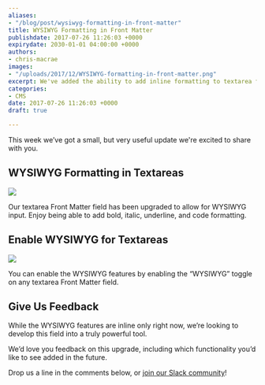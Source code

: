 ```yaml
---
aliases:
- "/blog/post/wysiwyg-formatting-in-front-matter"
title: WYSIWYG Formatting in Front Matter
publishdate: 2017-07-26 11:26:03 +0000
expirydate: 2030-01-01 04:00:00 +0000
authors:
- chris-macrae
images:
- "/uploads/2017/12/WYSIWYG-formatting-in-front-matter.png"
excerpt: We've added the ability to add inline formatting to textarea fields
categories:
- CMS
date: 2017-07-26 11:26:03 +0000
draft: true

---
```

This week we’ve got a small, but very useful update we're excited to share with you.

## WYSIWYG Formatting in Textareas

<img src="/uploads/2017/12/WYSIWYG-preview.gif" draggable="true" data-bukket-ext-bukket-draggable="true">

Our textarea Front Matter field has been upgraded to allow for WYSIWYG input. Enjoy being able to add bold, italic, underline, and code formatting.

## Enable WYSIWYG for Textareas

<img src="/uploads/2017/12/WYSIWYG-config.gif" draggable="true" data-bukket-ext-bukket-draggable="true">

You can enable the WYSIWYG features by enabling the “WYSIWYG” toggle on any textarea Front Matter field.

## Give Us Feedback

While the WYSIWYG features are inline only right now, we’re looking to develop this field into a truly powerful tool.

We’d love you feedback on this upgrade, including which functionality you’d like to see added in the future.

Drop us a line in the comments below, or [join our Slack community](https://forestry.io/blog/post/join-our-slack-community/)!